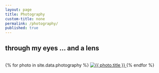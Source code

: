 ```yaml
---
layout: page
title: Photography
custom-title: none
permalink: /photography/
published: true
---
```


<h2 class="text-center">through my eyes ... and a lens</h2>

<br>


<section id="photos">
    {% for photo in site.data.photography %}
    <a class="photoImg" href="{{ site.url }}{{ site.page_img_path }}/photography/{{ photo.location }}">
        <img class='img-responsive' src="{{ site.url }}{{ site.page_img_path }}/photography/tn/{{ photo.location | remove: '.jpg' }}_tn.jpg" alt="{{ photo.title }}" />
    </a>
    {% endfor %}
</section>


<script type="text/javascript">
    $(document).ready(function() {
        $("#photos").lightGallery({
            download: false,
            controls: false,
            hideBarsDelay:600,
            thumbMargin: 0,
            speed: 400,
            showThumbByDefault: false
        }); 
    });
</script>

